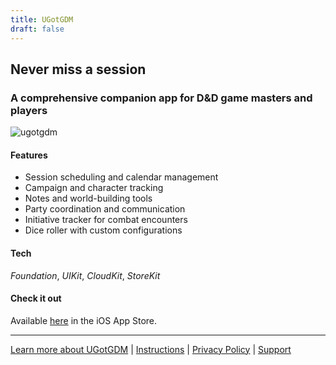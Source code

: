 ```yaml
---
title: UGotGDM
draft: false
---
```


## Never miss a session
### A comprehensive companion app for D&D game masters and players

![ugotgdm](/rory-allen/img/UGotGDM1.png)

#### Features
- Session scheduling and calendar management
- Campaign and character tracking
- Notes and world-building tools
- Party coordination and communication
- Initiative tracker for combat encounters
- Dice roller with custom configurations

#### Tech
*Foundation*, *UIKit*, *CloudKit*, *StoreKit*

#### Check it out
Available [here](https://apps.apple.com/app/ugotgdm) in the iOS App Store.

---

[Learn more about UGotGDM](/rory-allen/ugotgdm/product/) | [Instructions](/rory-allen/ugotgdm/instructions/) | [Privacy Policy](/rory-allen/ugotgdm/privacy/) | [Support](/rory-allen/ugotgdm/support/)
